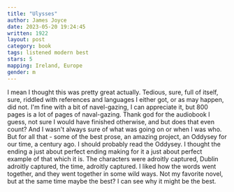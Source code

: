 ```yaml
---
title: "Ulysses"
author: James Joyce
date: 2023-05-20 19:24:45
written: 1922
layout: post
category: book
tags: listened modern best
stars: 5
mapping: Ireland, Europe
gender: m
---
```


I mean I thought this was pretty great actually. Tedious, sure, full of itself, sure, riddled with references and languages I either got, or as may happen, did not. I'm fine with a bit of navel-gazing, I can appreciate it, but 800 pages is a lot of pages of naval-gazing. Thank god for the audiobook I guess, not sure I would have finished otherwise, and but does that even count? And I wasn't always sure of what was going on or when I was who. But for all that - some of the best prose, an amazing project, an Oddysey for our time, a century ago. I should probably read the Oddysey. I thought the ending a just about perfect ending making for it a just about perfect example of that which it is. The characters were adroitly captured, Dublin adroitly captured, the time, adroitly captured. I liked how the words went together, and they went together in some wild ways. Not my favorite novel, but at the same time maybe the best? I can see why it might be the best.
